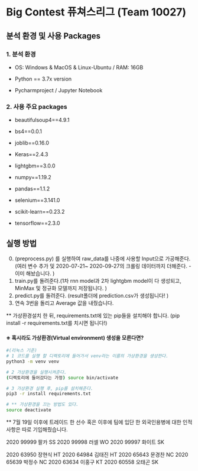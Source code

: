 # Big Contest 퓨쳐스리그 (Team 10027) 



## 분석 환경 및 사용 Packages

### 1. 분석 환경

- OS: Windows  & MacOS & Linux-Ubuntu / RAM: 16GB

- Python == 3.7x version

- Pycharmproject / Jupyter Notebook 

  

### 2. 사용 주요 packages

- beautifulsoup4==4.9.1

- bs4==0.0.1

- joblib==0.16.0

- Keras==2.4.3

- lightgbm==3.0.0

- numpy==1.19.2

- pandas==1.1.2

- selenium==3.141.0

- scikit-learn==0.23.2

- tensorflow==2.3.0

  



## 실행 방법

0. (preprocess.py) 를 실행하여 raw_data를 나중에 사용할 Input으로 가공해준다. (여러 변수 추가 및 2020-07-21~ 2020-09-27의 크롤링 데이터까지 더해준다. - 이미 해놨습니다. )
1. train.py를 돌려준다.(1차 rnn model과 2차 lightgbm model이 다 생성되고, MinMax 및 정규화 모델까지 저장됩니다. )
2. predict.py를 돌려준다. (result폴더에 prediction.csv가 생성됩니다! )
3. 연속 3번을 돌리고 Average 값을 내줬습니다.



** 가상환경설치 한 뒤, requirements.txt에 있는 pip들을 설치해야 합니다. (pip install -r requirements.txt를 치시면 됩니다!)

  #### ※ 혹시라도 가상환경(Virtual environment) 생성을 모른다면?

  ```bash
 #(리눅스 기준)
 # 1 코드를 실행 할 디렉토리에 들어가서 venv라는 이름의 가상환경을 생성한다.
  python3 -m venv venv

  # 2 가상환경을 실행시켜준다.
  (디렉토리에 들어갔다는 가정) source bin/activate

  # 3 가상환경 실행 후, pip를 설치해준다.
  pip3 -r install requirements.txt

  # ** 가상환경을 끄는 방법도 있다.
  source deactivate

  ```



** 7월 19일 이후에 트레이드 한 선수 혹은 이후에 팀에 입단 한 외국인용병에 대한 인적사항은 따로 기입해줬습니다. 

2020   99999   팔카   SS
2020   99998   러셀   WO
2020   99997   화이트   SK

2020   63950  장현식   HT
2020   64984  김태진   HT
2020   65643 문경찬   NC
2020   65639   박정수   NC
2020   63634  이홍구   KT
2020   60558   오태곤   SK